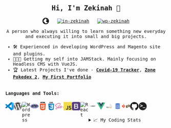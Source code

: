 <samp>
<h2 align="center">Hi, I'm Zekinah 👋</h2>
<p align="center">
<a href="https://www.zekinahlecaros.com/" target="blank"><img align="center" src=https://raw.githubusercontent.com/iconic/open-iconic/master/svg/globe.svg alt="zekinalecaros.com" height="20" width="20" /></a>
&emsp;
<a href="https://ph.linkedin.com/in/zekinah" target="blank"><img align="center" src=https://cdn.jsdelivr.net/npm/simple-icons@3.0.1/icons/linkedin.svg alt="in-zekinah" height="20" width="20" /></a>
  &emsp;
<a href="https://profiles.wordpress.org/zekinah/" target="blank"><img align="center" src=https://cdn.jsdelivr.net/npm/simple-icons@3.0.1/icons/wordpress.svg alt="wp-zekinah" height="20" width="20" /></a>
</p>
<p align="center">
A person who always willing to learn something new everyday and executing it into small and big projects.
</p>

- 🛠 Experienced in developing WordPress and Magento site and plugins.
- 👩🏻‍💻 Getting my self into JAMStack. Mainly focusing on Headless CMS with VueJS.
- 🏆 Latest Projects I've done - **[Covid-19 Tracker](https://github.com/zekinah/pandemiccovid-19)**, **[Zone Pokedex 2](https://github.com/zekinah/zone-pokedex2)**, **[My First Portfolio](https://github.com/zekinah/iamzekinah)** 
<br><br>

#### Languages and Tools:

<img align="left" alt="Visual Studio Code" width="26px" src="https://raw.githubusercontent.com/github/explore/80688e429a7d4ef2fca1e82350fe8e3517d3494d/topics/visual-studio-code/visual-studio-code.png" />
<img align="left" alt="Wordpress" width="26px" src="https://raw.githubusercontent.com/github/explore/80688e429a7d4ef2fca1e82350fe8e3517d3494d/topics/wordpress/wordpress.png" />
<img align="left" alt="Wordpress" width="26px" src="https://avatars.githubusercontent.com/u/168457?s=26" />
<img align="left" alt="PHP" width="26px" src="https://raw.githubusercontent.com/github/explore/80688e429a7d4ef2fca1e82350fe8e3517d3494d/topics/php/php.png" />
<img align="left" alt="HTML5" width="26px" src="https://raw.githubusercontent.com/github/explore/80688e429a7d4ef2fca1e82350fe8e3517d3494d/topics/html/html.png" />
<img align="left" alt="CSS3" width="26px" src="https://raw.githubusercontent.com/github/explore/80688e429a7d4ef2fca1e82350fe8e3517d3494d/topics/css/css.png" />
<img align="left" alt="Sass" width="26px" src="https://raw.githubusercontent.com/github/explore/80688e429a7d4ef2fca1e82350fe8e3517d3494d/topics/sass/sass.png" />
<img align="left" alt="JavaScript" width="26px" src="https://raw.githubusercontent.com/github/explore/80688e429a7d4ef2fca1e82350fe8e3517d3494d/topics/javascript/javascript.png" />
<img align="left" alt="React" width="26px" src="https://raw.githubusercontent.com/github/explore/80688e429a7d4ef2fca1e82350fe8e3517d3494d/topics/bootstrap/bootstrap.png" />
<img align="left" alt="React" width="26px" src="https://avatars.githubusercontent.com/u/22138497?s=26" />
<img align="left" alt="JavaScript" width="26px" src="https://raw.githubusercontent.com/github/explore/80688e429a7d4ef2fca1e82350fe8e3517d3494d/topics/jquery/jquery.png" />
<img align="left" alt="React" width="26px" src="https://raw.githubusercontent.com/github/explore/80688e429a7d4ef2fca1e82350fe8e3517d3494d/topics/vue/vue.png" />
<img align="left" alt="MySQL" width="26px" src="https://raw.githubusercontent.com/github/explore/80688e429a7d4ef2fca1e82350fe8e3517d3494d/topics/mysql/mysql.png" />
<img align="left" alt="SQL" width="26px" src="https://raw.githubusercontent.com/github/explore/80688e429a7d4ef2fca1e82350fe8e3517d3494d/topics/sql/sql.png" />
<img align="left" alt="Git" width="26px" src="https://raw.githubusercontent.com/github/explore/80688e429a7d4ef2fca1e82350fe8e3517d3494d/topics/git/git.png" />
<img align="left" alt="GitHub" width="26px" src="https://raw.githubusercontent.com/github/explore/78df643247d429f6cc873026c0622819ad797942/topics/github/github.png" />
<img align="left" alt="Terminal" width="26px" src="https://raw.githubusercontent.com/github/explore/80688e429a7d4ef2fca1e82350fe8e3517d3494d/topics/terminal/terminal.png" />


<br><br>

<details>
    <summary>📈 My Coding Stats</summary>

<!--START_SECTION:waka-->
![Code Time](http://img.shields.io/badge/Code%20Time-3%2C785%20hrs%2032%20mins-blue)

**🐱 My GitHub Data** 

> 📦 190.8 kB Used in GitHub's Storage 
 > 
> 🏆 46 Contributions in the Year 2024
 > 
> 🚫 Not Opted to Hire
 > 
> 📜 30 Public Repositories 
 > 
> 🔑 39 Private Repositories 
 > 
**I'm a Night 🦉** 

```text
🌞 Morning                410 commits         ██░░░░░░░░░░░░░░░░░░░░░░░   07.22 % 
🌆 Daytime                1714 commits        ████████░░░░░░░░░░░░░░░░░   30.18 % 
🌃 Evening                2305 commits        ██████████░░░░░░░░░░░░░░░   40.59 % 
🌙 Night                  1250 commits        ██████░░░░░░░░░░░░░░░░░░░   22.01 % 
```
📅 **I'm Most Productive on Sunday** 

```text
Monday                   672 commits         ███░░░░░░░░░░░░░░░░░░░░░░   11.83 % 
Tuesday                  622 commits         ███░░░░░░░░░░░░░░░░░░░░░░   10.95 % 
Wednesday                700 commits         ███░░░░░░░░░░░░░░░░░░░░░░   12.33 % 
Thursday                 667 commits         ███░░░░░░░░░░░░░░░░░░░░░░   11.75 % 
Friday                   870 commits         ████░░░░░░░░░░░░░░░░░░░░░   15.32 % 
Saturday                 1019 commits        ████░░░░░░░░░░░░░░░░░░░░░   17.94 % 
Sunday                   1129 commits        █████░░░░░░░░░░░░░░░░░░░░   19.88 % 
```


📊 **This Week I Spent My Time On** 

```text
💬 Programming Languages: 
PHP                      27 hrs 33 mins      ██████████████████░░░░░░░   73.83 % 
JavaScript               4 hrs 11 mins       ███░░░░░░░░░░░░░░░░░░░░░░   11.22 % 
Blade Template           3 hrs 20 mins       ██░░░░░░░░░░░░░░░░░░░░░░░   08.93 % 
Other                    1 hr 10 mins        █░░░░░░░░░░░░░░░░░░░░░░░░   03.14 % 
CSS                      43 mins             ░░░░░░░░░░░░░░░░░░░░░░░░░   01.96 % 
```

**I Mostly Code in PHP** 

```text
PHP                      38 repos            ███████████████░░░░░░░░░░   61.29 % 
JavaScript               7 repos             ███░░░░░░░░░░░░░░░░░░░░░░   11.29 % 
CSS                      7 repos             ███░░░░░░░░░░░░░░░░░░░░░░   11.29 % 
HTML                     6 repos             ██░░░░░░░░░░░░░░░░░░░░░░░   09.68 % 
Vue                      4 repos             ██░░░░░░░░░░░░░░░░░░░░░░░   06.45 % 
```




 Last Updated on 13/01/2024 06:15:05 UTC
<!--END_SECTION:waka-->
</details>
</samp>
